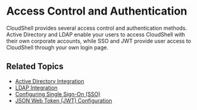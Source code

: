 # Access Control and Authentication

CloudShell provides several access control and authentication methods. Active Directory and LDAP enable your users to access CloudShell with their own corporate accounts, while SSO and JWT provide user access to CloudShell through your own login page.

## Related Topics

- [Active Directory Integration](https://help.quali.com/Online%20Help/0.0/Portal/Content/Admn/AD-Intg.htm)
- [LDAP Integration](https://help.quali.com/Online%20Help/0.0/Portal/Content/Admn/LDAP-Intgr.htm)
- [Configuring Single Sign-On (SSO)](https://help.quali.com/Online%20Help/0.0/Portal/Content/Admn/Cnfg-SSO.htm)
- [JSON Web Token (JWT) Configuration](https://help.quali.com/Online%20Help/0.0/Portal/Content/Admn/Cnfg-JWT.htm)